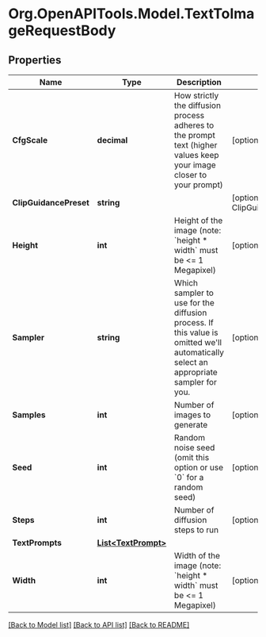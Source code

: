 
# Org.OpenAPITools.Model.TextToImageRequestBody

## Properties

Name | Type | Description | Notes
------------ | ------------- | ------------- | -------------
**CfgScale** | **decimal** | How strictly the diffusion process adheres to the prompt text (higher values keep your image closer to your prompt) | [optional] [default to 7M]
**ClipGuidancePreset** | **string** |  | [optional] [default to ClipGuidancePresetEnum.NONE]
**Height** | **int** | Height of the image (note: &#x60;height * width&#x60; must be &lt;&#x3D; 1 Megapixel) | [optional] [default to 512]
**Sampler** | **string** | Which sampler to use for the diffusion process. If this value is omitted we&#39;ll automatically select an appropriate sampler for you. | [optional] 
**Samples** | **int** | Number of images to generate | [optional] [default to 1]
**Seed** | **int** | Random noise seed (omit this option or use &#x60;0&#x60; for a random seed) | [optional] 
**Steps** | **int** | Number of diffusion steps to run | [optional] [default to 50]
**TextPrompts** | [**List&lt;TextPrompt&gt;**](TextPrompt.md) |  | 
**Width** | **int** | Width of the image (note: &#x60;height * width&#x60; must be &lt;&#x3D; 1 Megapixel) | [optional] [default to 512]

[[Back to Model list]](../README.md#documentation-for-models)
[[Back to API list]](../README.md#documentation-for-api-endpoints)
[[Back to README]](../README.md)

